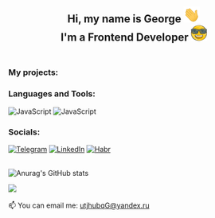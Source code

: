 <h2 align="center">
    Hi, my name is George <img src="https://github.com/NoNameGeorge/NoNameGeorge/blob/main/images/Hi.gif" height="32"/> 
    <br/>
    I'm a Frontend Developer <img src="https://github.com/NoNameGeorge/NoNameGeorge/blob/main/images/emoji.png" height="32"/> 
    <br /><br />
</h2>

### My projects:

### Languages and Tools:
![JavaScript](https://img.shields.io/badge/-JavaScript-090909?style=for-the-badge&logo=JavaScript&logoColor=E9D54D)
![JavaScript](https://img.shields.io/badge/-TypeScript-090909?style=for-the-badge&logo=TypeScript)

### Socials:
[![Telegram](https://img.shields.io/badge/-Telegram-090909?style=for-the-badge&logo=telegram&logoColor=27A0D9)](https://t.me/N0Nam_e)
[![LinkedIn](https://img.shields.io/badge/-LinkedIn-090909?style=for-the-badge&logo=linkedin&logoColor=007BB6)](https://www.linkedin.com/in/nngeorge/)
[![Habr](https://img.shields.io/badge/-CareerHabr-090909?style=for-the-badge&logo=Habr&logoColor=ccc)](https://career.habr.com/nngeorge)
<br /><br />

![Anurag's GitHub stats](https://github-readme-stats.vercel.app/api?username=NoNameGeorge&show_icons=true&theme=radical)

![](https://komarev.com/ghpvc/?username=NoNameGeorge)

📫 You can email me: <a href='mailto:utjhubqG@yandex.ru'>utjhubqG@yandex.ru


<!-- [![codewars](https://www.codewars.com/users/NN%20George/badges/large)](https://www.codewars.com/users/NN%20George) -->